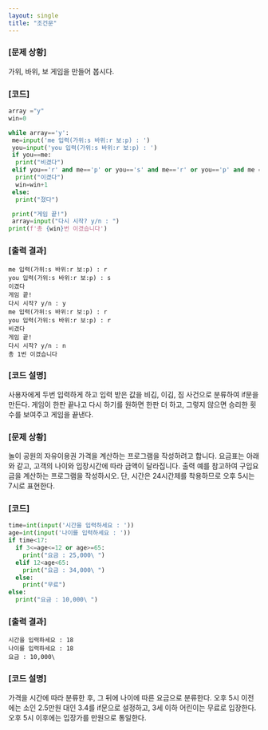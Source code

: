 ```yaml
---
layout: single
title: "조건문"
---
```


### [문제 상황]
가위, 바위, 보 게임을 만들어 봅시다.

### [코드]
~~~python
array ="y"
win=0

while array=='y':
 me=input('me 입력(가위:s 바위:r 보:p) : ')
 you=input('you 입력(가위:s 바위:r 보:p) : ')
 if you==me:
  print("비겼다")
 elif you=='r' and me=='p' or you=='s' and me=='r' or you=='p' and me =='s':
  print("이겼다")
  win=win+1
 else:
  print("졌다")

 print("게임 끝!")
 array=input("다시 시작? y/n : ")
print(f'총 {win}번 이겼습니다')
~~~

### [출력 결과]
~~~
me 입력(가위:s 바위:r 보:p) : r
you 입력(가위:s 바위:r 보:p) : s
이겼다
게임 끝!
다시 시작? y/n : y
me 입력(가위:s 바위:r 보:p) : r
you 입력(가위:s 바위:r 보:p) : r
비겼다
게임 끝!
다시 시작? y/n : n
총 1번 이겼습니다
~~~  

### [코드 설명]
사용자에게 두번 입력하게 하고 입력 받은 값을 비김, 이김, 짐 사건으로 분류하여 if문을 만든다.
게임이 한판 끝나고 다시 하기를 원하면 한판 더 하고, 그렇지 않으면 승리한 횟수를 보여주고 게임을 끝낸다.
### [문제 상황]
놀이 공원의 자유이용권 가격을 계산하는 프로그램을 작성하려고 합니다. 요금표는 아래와 같고, 고객의 나이와 입장시간에 따라 금액이 달라집니다.
출력 예를 참고하여 구입요금을 계산하는 프로그램을 작성하시오. 단, 시간은 24시간제를 착용하므로 오후 5시는 7시로 표현한다.

### [코드]
~~~python
time=int(input('시간을 입력하세요 : '))
age=int(input('나이를 입력하세요 : '))
if time<17:
  if 3<=age<=12 or age>=65:
    print("요금 : 25,000\ ")
  elif 12<age<65:
    print("요금 : 34,000\ ")
  else:
    print("무료")
else:
  print("요금 : 10,000\ ")
~~~

### [출력 결과]
~~~
시간을 입력하세요 : 18
나이를 입력하세요 : 18
요금 : 10,000\
~~~  

### [코드 설명]
가격을 시간에 따라 분류한 후, 그 뒤에 나이에 따른 요금으로 분류한다.
오후 5시 이전에는 소인 2.5만원 대인 3.4를 if문으로 설정하고, 3세 이하 어린이는 무료로 입장한다.
오후 5시 이후에는 입장가를 만원으로 통일한다. 
